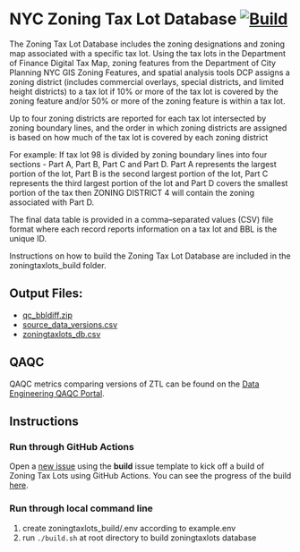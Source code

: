 # NYC Zoning Tax Lot Database [![Build](https://github.com/NYCPlanning/db-zoningtaxlots/actions/workflows/build.yml/badge.svg)](https://github.com/NYCPlanning/db-zoningtaxlots/actions/workflows/build.yml)

The Zoning Tax Lot Database includes the zoning designations and zoning map associated with a specific tax lot.  Using the tax lots in the Department of Finance Digital Tax Map, zoning features from the Department of City Planning NYC GIS Zoning Features, and spatial analysis tools DCP assigns
a zoning district (includes commercial overlays, special districts, and limited height districts) to a tax lot if 10% or more of the tax lot is covered by the zoning feature and/or 50% or more of the zoning feature is within a tax lot.

Up to four zoning districts are reported for each tax lot intersected by zoning boundary lines, and the order in which zoning districts are assigned is based on how much of the tax lot is covered by each zoning district

For example: If tax lot 98 is divided by zoning boundary lines into four sections - Part A, Part B, Part C and Part D. Part A represents the largest portion of the lot, Part B is the second largest portion of the lot, Part C represents the third largest portion of the lot and Part D covers the smallest portion of the tax then ZONING DISTRICT 4 will contain the zoning associated with Part D.

The final data table is provided in a comma–separated values (CSV) file format where each record reports information on a tax lot and BBL is the unique ID.

Instructions on how to build the Zoning Tax Lot Database are included in the zoningtaxlots_build folder.

## Output Files: 
+ [qc_bbldiff.zip](https://edm-publishing.nyc3.digitaloceanspaces.com/db-zoningtaxlots/latest/output/qc_bbldiffs/qc_bbldiffs.zip)
+ [source_data_versions.csv](https://edm-publishing.nyc3.digitaloceanspaces.com/db-zoningtaxlots/latest/output/source_data_versions.csv)
+ [zoningtaxlots_db.csv](https://edm-publishing.nyc3.digitaloceanspaces.com/db-zoningtaxlots/latest/output/zoningtaxlot_db.csv)

## QAQC
QAQC metrics comparing versions of ZTL can be found on the [Data Engineering QAQC Portal](https://edm-data-engineering.nycplanningdigital.com/?page=Zoning+Tax+Lots).

## Instructions 
### Run through GitHub Actions
Open a [new issue](https://github.com/NYCPlanning/db-zoningtaxlots/issues/new/choose) using the **build** issue template to kick off a build of Zoning Tax Lots using GitHub Actions. You can see the progress of the build [here](https://github.com/NYCPlanning/db-zoningtaxlots/actions?query=workflow%3ACI).

### Run through local command line
1. create zoningtaxlots_build/.env according to example.env
2. run `./build.sh` at root directory to build zoningtaxlots database


